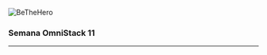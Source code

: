![BeTheHero](https://raw.githubusercontent.com/rocketseat-education/semana-omnistack-11/master/.github/bethehero.png)
###    Semana OmniStack 11
---
